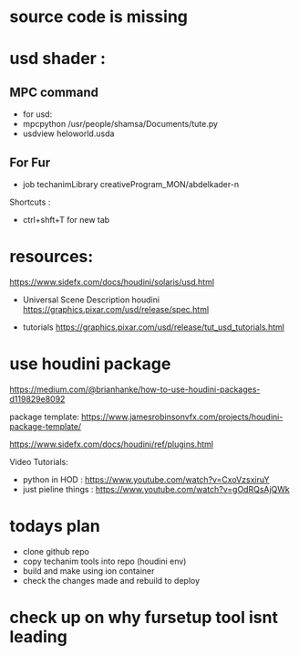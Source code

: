 # source code is missing
# usd shader : 

## MPC command 
- for usd: 
- mpcpython /usr/people/shamsa/Documents/tute.py
- usdview heloworld.usda 
## For Fur
- job techanimLibrary creativeProgram_MON/abdelkader-n

Shortcuts : 
- ctrl+shft+T for new tab

# resources: 
https://www.sidefx.com/docs/houdini/solaris/usd.html

- Universal Scene Description houdini
https://graphics.pixar.com/usd/release/spec.html

- tutorials
https://graphics.pixar.com/usd/release/tut_usd_tutorials.html

# use houdini package
https://medium.com/@brianhanke/how-to-use-houdini-packages-d119829e8092

package template: 
https://www.jamesrobinsonvfx.com/projects/houdini-package-template/


https://www.sidefx.com/docs/houdini/ref/plugins.html


Video Tutorials: 
- python in HOD : https://www.youtube.com/watch?v=CxoVzsxiruY
- just pieline things : https://www.youtube.com/watch?v=gOdRQsAjQWk


# todays plan 
- clone github repo
- copy techanim tools into repo (houdini env)
- build and make using ion container
- check the changes made and rebuild to deploy

# check up on why fursetup tool isnt leading
